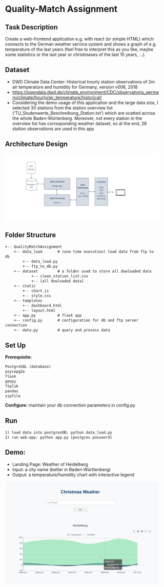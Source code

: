 # Quality-Match Assignment


## Task Description
Create a web-frontend application e.g. with react (or simple HTML) which connects to the German weather service system and shows a graph of e.g. temperature of the last years (feel free to interpret this as you like, maybe some statistics or the last year or christmases of the last 10 years, …).


## Dataset
- DWD Climate Data Center: Historical hourly station observations of 2m air temperature and humidity for Germany, version
v006, 2018
- https://opendata.dwd.de/climate_environment/CDC/observations_germany/climate/hourly/air_temperature/historical/
- Considering the demo usage of this application and the large data size, I selected 30 stations from the station
overview list (‘TU_Studenwerte_Beschreibung_Station.txt’) which are scatted across the whole Baden-Würtenberg. Moreover,
not every station in the overview list has corresponding weather dataset, so at the end, 28 station observations are used in this
app

## Architecture Design
![architecutre](picture/architecture.PNG)

## Folder Structure
```
+-- QualityMatchAssignment
    +-- data_load       # (one-time execution) load data from ftp to db
        +-- data_load.py
        +-- ftp_to_db.py
    +-- dataset         # a folder used to store all dowloaded data
            +-- clean_station_list.csv
            +-- [all dowloaded data]
    +-- static
        +-- chart.js
        +-- style.css
    +-- templates
        +-- dashboard.html
        +-- layout.html
    +-- app.py          # flask app
    +-- config.py       # configuration for db and ftp server connection
    +-- data.py         # query and process data
```

## Set Up
**Prerequisite:**
```
PostgreSQL (database)
psycopg2e
flask
geopy
ftplib
pandas
zipfile
```
**Configure:** maintain your db connection parameters in config.py

## Run
```
1) load data into postgresDB: python data_load.py
2) run web-app: python app.py [postgres password]
```

## Demo:
- Landing Page: Weather of Heidelberg
- Input: a city name (better in Baden-Württenberg)
- Output: a temperature/humidity chart with interactive legend

![demo](picture/demo1.gif)




